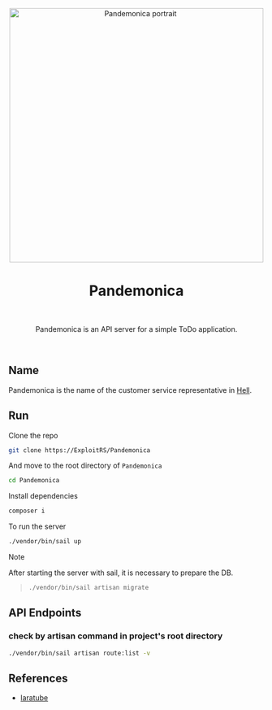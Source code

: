 <div align="center">
    <p align="center">
        <a href="https://helltaker.fandom.com/wiki/Pandemonica">
            <img src="https://cdn.donmai.us/original/b9/a1/__pandemonica_helltaker_drawn_by_sillyzer0__b9a135a14d1a049a94f92ea7ea5b7406.png" width="500" alt="Pandemonica portrait">
        </a>
    </p>
    <h1>Pandemonica</h1>
    <br/>
    <p>Pandemonica is an API server for a simple ToDo application.</p>
    <br/>
</div>

## Name

Pandemonica is the name of the customer service representative in [Hell](https://helltaker.fandom.com/wiki/Helltaker_Wiki).

## Run

Clone the repo

```bash
git clone https://ExploitRS/Pandemonica
```

And move to the root directory of `Pandemonica`

```bash
cd Pandemonica
```

Install dependencies

```bash
composer i
```

To run the server

```bash
./vendor/bin/sail up
```

> [!NOTE]
> After starting the server with sail, it is necessary to prepare the DB.

> ```bash
> ./vendor/bin/sail artisan migrate
> ```

## API Endpoints

### check by artisan command in project's root directory

```bash
./vendor/bin/sail artisan route:list -v
```

## References

- [laratube](https://github.com/miladev95/laratube)